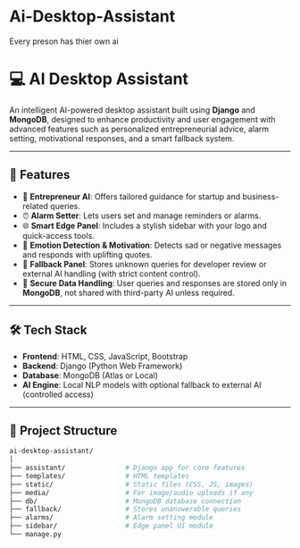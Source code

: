 # Ai-Desktop-Assistant
Every preson has thier own ai
# 💻 AI Desktop Assistant

An intelligent AI-powered desktop assistant built using **Django** and **MongoDB**, designed to enhance productivity and user engagement with advanced features such as personalized entrepreneurial advice, alarm setting, motivational responses, and a smart fallback system.

---

## 🚀 Features

- 🤖 **Entrepreneur AI**: Offers tailored guidance for startup and business-related queries.
- ⏰ **Alarm Setter**: Lets users set and manage reminders or alarms.
- 🌐 **Smart Edge Panel**: Includes a stylish sidebar with your logo and quick-access tools.
- 💬 **Emotion Detection & Motivation**: Detects sad or negative messages and responds with uplifting quotes.
- 🧠 **Fallback Panel**: Stores unknown queries for developer review or external AI handling (with strict content control).
- 🔐 **Secure Data Handling**: User queries and responses are stored only in **MongoDB**, not shared with third-party AI unless required.

---

## 🛠️ Tech Stack

- **Frontend**: HTML, CSS, JavaScript, Bootstrap
- **Backend**: Django (Python Web Framework)
- **Database**: MongoDB (Atlas or Local)
- **AI Engine**: Local NLP models with optional fallback to external AI (controlled access)

---

## 📁 Project Structure

```bash
ai-desktop-assistant/
│
├── assistant/               # Django app for core features
├── templates/               # HTML templates
├── static/                  # Static files (CSS, JS, images)
├── media/                   # For image/audio uploads if any
├── db/                      # MongoDB database connection
├── fallback/                # Stores unanswerable queries
├── alarms/                  # Alarm setting module
├── sidebar/                 # Edge panel UI module
└── manage.py
